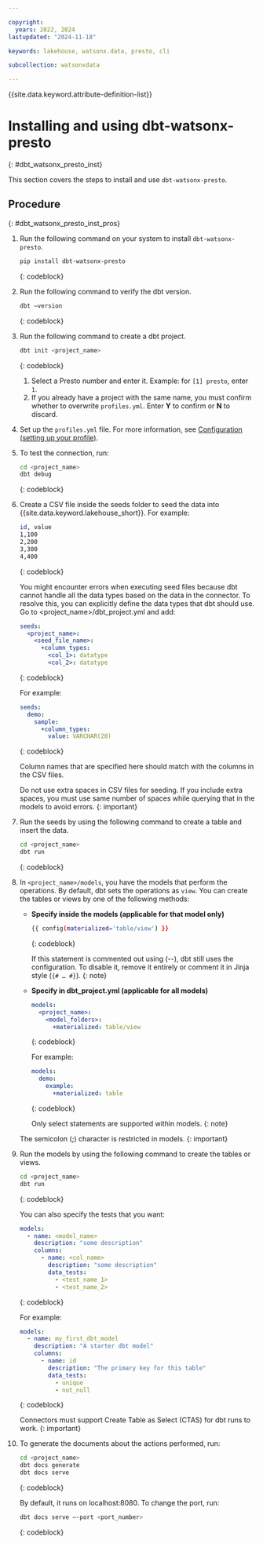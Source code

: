 ```yaml
---

copyright:
  years: 2022, 2024
lastupdated: "2024-11-18"

keywords: lakehouse, watsonx.data, presto, cli

subcollection: watsonxdata

---
```


{{site.data.keyword.attribute-definition-list}}

# Installing and using dbt-watsonx-presto
{: #dbt_watsonx_presto_inst}

This section covers the steps to install and use `dbt-watsonx-presto`.

## Procedure
{: #dbt_watsonx_presto_inst_pros}

1. Run the following command on your system to install `dbt-watsonx-presto`.

   ```bash
   pip install dbt-watsonx-presto
   ```
   {: codeblock}

1. Run the following command to verify the dbt version.

   ```bash
   dbt –version
   ```
   {: codeblock}

1. Run the following command to create a dbt project.

   ```bash
   dbt init <project_name>
   ```
   {: codeblock}

   1. Select a Presto number and enter it. Example: for `[1] presto`, enter `1`.
   1. If you already have a project with the same name, you must confirm whether to overwrite `profiles.yml`. Enter **Y** to confirm or **N** to discard.

1. Set up the `profiles.yml` file. For more information, see [Configuration (setting up your profile)](watsonxdata?topic=watsonxdata-dbt_watsonx_presto_conf).

1. To test the connection, run:

   ```bash
   cd <project_name>
   dbt debug
   ```
   {: codeblock}

1. Create a CSV file inside the seeds folder to seed the data into {{site.data.keyword.lakehouse_short}}. For example:

   ```bash
   id, value
   1,100
   2,200
   3,300
   4,400
   ```
   {: codeblock}

   You might encounter errors when executing seed files because dbt cannot handle all the data types based on the data in the connector. To resolve this, you can explicitly define the data types that dbt should use. Go to <project_name>/dbt_project.yml and add:

   ```yaml
   seeds:
     <project_name>:
       <seed_file_name>:
         +column_types:
           <col_1>: datatype
           <col_2>: datatype
   ```
   {: codeblock}

   For example:

   ```yaml
   seeds:
     demo:
       sample:
         +column_types:
           value: VARCHAR(20)
   ```
   {: codeblock}

   Column names that are specified here should match with the columns in the CSV files.

   Do not use extra spaces in CSV files for seeding. If you include extra spaces, you must use same number of spaces while querying that in the models to avoid errors.
   {: important}

1. Run the seeds by using the following command to create a table and insert the data.

   ```bash
   cd <project_name>
   dbt run
   ```
   {: codeblock}

1. In `<project_name>/models`, you have the models that perform the operations. By default, dbt sets the operations as `view`. You can create the tables or views by one of the following methods:

   - **Specify inside the models (applicable for that model only)**

     ```bash
     {{ config(materialized='table/view') }}
     ```
     {: codeblock}

     If this statement is commented out using (--), dbt still uses the configuration. To disable it, remove it entirely or comment it in Jinja style (`{# … #}`).
     {: note}

   - **Specify in dbt_project.yml (applicable for all models)**

     ```yaml
     models:
       <project_name>:
         <model_folders>:
           +materialized: table/view
     ```
     {: codeblock}

     For example:

     ```yaml
     models:
       demo:
         example:
           +materialized: table
     ```
     {: codeblock}

     Only select statements are supported within models.
     {: note}

   The semicolon (;) character is restricted in models.
   {: important}

1. Run the models by using the following command to create the tables or views.

   ```bash
   cd <project_name>
   dbt run
   ```
   {: codeblock}

   You can also specify the tests that you want:

   ```yaml
   models:
     - name: <model_name>
       description: "some description"
       columns:
         - name: <col_name>
           description: "some description"
           data_tests:
             - <test_name_1>
             - <test_name_2>
   ```
   {: codeblock}

   For example:

   ```yaml
   models:
     - name: my_first_dbt_model
       description: "A starter dbt model"
       columns:
         - name: id
           description: "The primary key for this table"
           data_tests:
             - unique
             - not_null
   ```
   {: codeblock}

   Connectors must support Create Table as Select (CTAS) for dbt runs to work.
   {: important}

1. To generate the documents about the actions performed, run:

   ```bash
   cd <project_name>
   dbt docs generate
   dbt docs serve
   ```
   {: codeblock}

    By default, it runs on localhost:8080. To change the port, run:

    ```bash
    dbt docs serve –-port <port_number>
    ```
    {: codeblock}
